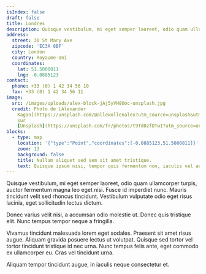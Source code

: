 ```yaml
---
isIndex: false
draft: false
title: Londres
description: Quisque vestibulum, mi eget semper laoreet, odio quam ullamcorper turpis, auctor fermentum magna leo eget nisi. Fusce id imperdiet nunc.
address:
  street: 30 St Mary Axe
  zipcode: 'EC3A 8BF'
  city: London
  country: Royaume-Uni
  coordinates:
    lat: 51.5000811
    lng: -0.0885123
contact:
  phone: +33 (0) 1 42 34 56 10
  fax: +33 (0) 1 42 34 56 11
image:
  src: /images/uploads/alex-block-jAj5yVH8Ooc-unsplash.jpg
  credit: Photo de [Alexander
    Kagan](https://unsplash.com/@allewollenalex?utm_source=unsplash&utm_medium=referral&utm_content=creditCopyText)
    sur
    [Unsplash](https://unsplash.com/fr/photos/t9Td0zfDTwI?utm_source=unsplash&utm_medium=referral&utm_content=creditCopyText)
blocks:
  - type: map
    location: '{"type":"Point","coordinates":[-0.0885123,51.5000811]}'
    zoom: 13
    background: false
    title: Nullam aliquet sed sem sit amet tristique.
    text: Quisque ipsum nisi, tempor quis fermentum non, iaculis vel augue.
---
```


Quisque vestibulum, mi eget semper laoreet, odio quam ullamcorper turpis, auctor fermentum magna leo eget nisi. Fusce id imperdiet nunc. Mauris tincidunt velit sed rhoncus tincidunt. Vestibulum vulputate odio eget risus lacinia, eget sollicitudin lectus dictum.

Donec varius velit nisi, a accumsan odio molestie ut. Donec quis tristique elit. Nunc tempus tempor neque a fringilla.

Vivamus tincidunt malesuada lorem eget sodales. Praesent sit amet risus augue. Aliquam gravida posuere lectus ut volutpat. Quisque sed tortor vel tortor tincidunt tristique id nec urna. Nunc tempus felis ante, eget commodo ex ullamcorper eu. Cras vel tincidunt urna.

Aliquam tempor tincidunt augue, in iaculis neque consectetur et.
